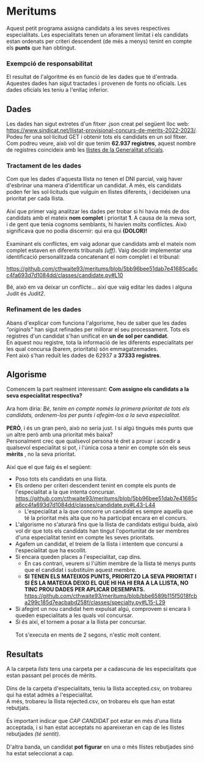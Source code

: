 # Meritums

Aquest petit programa assigna candidats a les seves respectives especialitats. Les especialitats tenen un aforament limitat i els candidats estan ordenats per criteri descendent (de més a menys) tenint en compte els **punts** que han obtingut.

### Exempció de responsabilitat

El resultat de l'algoritme és en funció de les dades que té d'entrada. Aquestes dades han sigut tractades i provenen de fonts no oficials. Les dades oficials les teniu a l'enllaç inferior.

## Dades

Les dades han sigut extretes d'un fitxer .json creat pel següent lloc web: https://www.sindicat.net/llistat-provisional-concurs-de-merits-2022-2023/. Podeu fer una sol·licitud GET i obtenir tots els candidats en un sol fitxer.
\
Com podreu veure, això vol dir que tenim **62.937 registres**, aquest nombre de registres coincideix amb les [llistes de la Generalitat oficials](https://educacio.gencat.cat/web/.content/home/arees-actuacio/professors/oposicions/ingres-acces-cossos-docents/concurs-merits/valoracio-provisional/llista-provisional-merits-cos-especialitat.pdf).

### Tractament de les dades

Com que les dades d'aquesta llista no tenen el DNI parcial, vaig haver d'esbrinar una manera d'identificar un candidat. 
A més, els candidats poden fer les sol·licituds que vulguin en llistes diferents, i decideixen una prioritat per cada llista.
\
\
Així que primer vaig analitzar les dades per trobar si hi havia més de dos candidats amb el mateix **nom complet** i prioritat **1**. 
A causa de la meva sort, i de gent que tenia cognoms semblants, hi havien molts conflictes. Això significava que no podia discernir: qui era qui **(DOLOR)!**
\
\
Examinant els conflictes, em vaig adonar que candidats amb el mateix nom complet estaven en diferents tribunals *(uff)*. 
Vaig decidir implementar una identificació personalitzada concatenant el nom complet i el tribunal:

https://github.com/cthwaite93/meritums/blob/5bb96bee51dab7e41685ca6cc4fa693d7d1084dd/classes/candidate.py#L10

Bé, això em va deixar un conflicte... així que vaig editar les dades i alguna Judit és *Judit2*.

### Refinament de les dades
Abans d'explicar com funciona l'algorisme, heu de saber que les dades *"originals"* han sigut refinades per millorar el seu processament. Tots els registres d'un candidat s'han unificat en **un de sol per candidat**.
\
En aquest nou registre, tota la informació de les diferents especialitats per les qual concursa (barem, prioritats) són emmagatzemades.
\
Fent això s'han reduït les dades de 62937 a **37333 registres**.

## Algorisme

Comencem la part realment interessant: **Com assigno els candidats a la seva especialitat respectiva?**
\
\
Ara hom diria: *Bé, tenim en compte només la primera prioritat de tots els candidats, ordenem-los per punts i afegim-los a la seva especialitat.*
\
\
**PERÒ**, i és un gran però, això no seria just. I si algú tingués més punts que un altre però amb una prioritat més baixa?
\
Personalment crec que qualsevol persona té dret a provar i accedir a qualsevol especialitat si pot, i l'única cosa a tenir en compte són els seus **mèrits** 
, no la seva prioritat.
\
\
Així que el que faig és el següent:
* Poso tots els candidats en una llista.
* Els ordeno per criteri descendent tenint en compte els punts de l'especialitat a la que intenta concursar.
https://github.com/cthwaite93/meritums/blob/5bb96bee51dab7e41685ca6cc4fa693d7d1084dd/classes/candidate.py#L43-L44
    - L'especialitat a la que concorre un candidat es sempre aquella que té la prioritat més alta que no ha participat encara en el concurs.
* L'algorisme no s'aturarà fins que la llista de candidats estigui buida, això vol dir que tots els candidats han tingut l'oportunitat de ser membres d'una especialitat tenint en compte les seves prioritats.
* Agafem un candidat, el treiem de la llista i intentem que concursi a l'especialitat que ha escollit.
* Si encara queden places a l'especialitat, cap dins.
    - En cas contrari, veurem si l'últim membre de la llista té menys punts que el candidat i substituïm aquest membre.
    - **SI TENEN ELS MATEIXOS PUNTS, PRIORITZO LA SEVA PRIORITAT I SI ÉS LA MATEIXA DEIXO EL QUE HI HA HI ERA A LA LLISTA, NO TINC PROU DADES PER APLICAR DESEMPATS.**
    https://github.com/cthwaite93/meritums/blob/bbe6589b115f5018fcba299c185d7eacbabd258f/classes/specialty.py#L15-L29
* Si afegint un nou candidat hem expulsat algú, comprovem si encara li queden especialitats a les quals vol concursar.
* Si és així, el tornem a posar a la llista per concursar.
\
\
Tot s'executa en ments de 2 segons, n'estic molt content.

## Resultats
A la carpeta *lists* tens una carpeta per a cadascuna de les especialitats que estan passant pel procés de mèrits.
\
\
Dins de la carpeta d'especialitats, teniu la llista accepted.csv, on trobareu qui ha estat admès a l'especialitat.
\
A més, trobareu la llista rejected.csv, on trobareu els que han estat rebutjats.
\
\
És important indicar que *CAP CANDIDAT* pot estar en més d'una llista acceptada, i si han estat acceptats no apareixeran en cap de les llistes rebutjades *(té sentit)*.
\
\
D'altra banda, un candidat **pot figurar** en una o més llistes rebutjades sinó ha estat seleccionat a cap.
